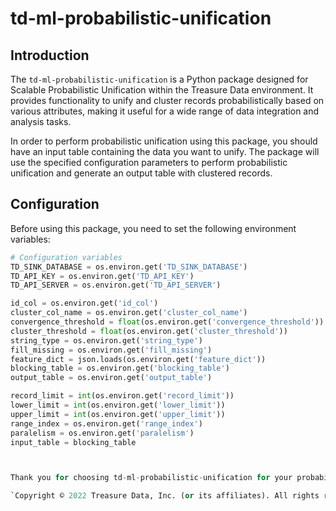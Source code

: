 # td-ml-probabilistic-unification

## Introduction
The `td-ml-probabilistic-unification` is a Python package designed for Scalable Probabilistic Unification within the Treasure Data environment. It provides functionality to unify and cluster records probabilistically based on various attributes, making it useful for a wide range of data integration and analysis tasks.

In order to perform probabilistic unification using this package, you should have an input table containing the data you want to unify. The package will use the specified configuration parameters to perform probabilistic unification and generate an output table with clustered records.

## Configuration
Before using this package, you need to set the following environment variables:

```python
# Configuration variables
TD_SINK_DATABASE = os.environ.get('TD_SINK_DATABASE')
TD_API_KEY = os.environ.get('TD_API_KEY')
TD_API_SERVER = os.environ.get('TD_API_SERVER')

id_col = os.environ.get('id_col')
cluster_col_name = os.environ.get('cluster_col_name')
convergence_threshold = float(os.environ.get('convergence_threshold'))
cluster_threshold = float(os.environ.get('cluster_threshold'))
string_type = os.environ.get('string_type')
fill_missing = os.environ.get('fill_missing')
feature_dict = json.loads(os.environ.get('feature_dict'))
blocking_table = os.environ.get('blocking_table')
output_table = os.environ.get('output_table')

record_limit = int(os.environ.get('record_limit'))
lower_limit = int(os.environ.get('lower_limit'))
upper_limit = int(os.environ.get('upper_limit'))
range_index = os.environ.get('range_index')
paralelism = os.environ.get('paralelism')
input_table = blocking_table



Thank you for choosing td-ml-probabilistic-unification for your probabilistic unification needs! 📊🚀

`Copyright © 2022 Treasure Data, Inc. (or its affiliates). All rights reserved`
